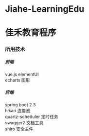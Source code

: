 # Jiahe-LearningEdu
# 佳禾教育程序
### 所用技术
##### 前端 
  vue.js
  elementUI  
  echarts 图形
##### 后端
  spring boot 2.3 <br>
  hikari 连接池<br>
  quartz-scheduler 定时任务<br>
  swagger2 文档工具<br>
  shiro 安全主件<br>
